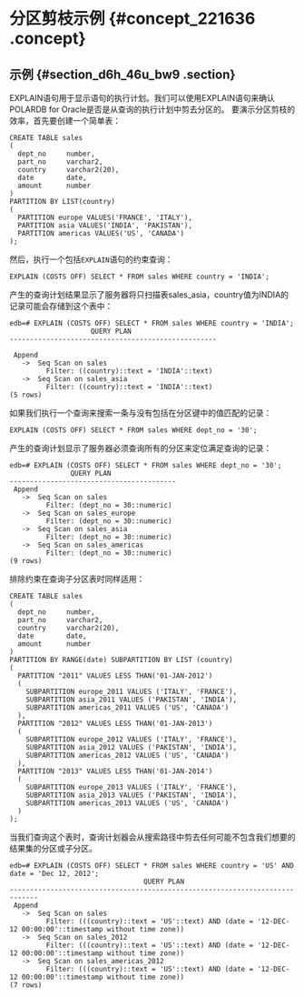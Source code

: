 # 分区剪枝示例 {#concept_221636 .concept}

## 示例 {#section_d6h_46u_bw9 .section}

EXPLAIN语句用于显示语句的执行计划。我们可以使用EXPLAIN语句来确认POLARDB for Oracle是否是从查询的执行计划中剪去分区的。 要演示分区剪枝的效率，首先要创建一个简单表：

``` {#codeblock_hre_ub0_bc0}
CREATE TABLE sales
(
  dept_no     number,   
  part_no     varchar2,
  country     varchar2(20),
  date        date,
  amount      number
)
PARTITION BY LIST(country)
(
  PARTITION europe VALUES('FRANCE', 'ITALY'),
  PARTITION asia VALUES('INDIA', 'PAKISTAN'),
  PARTITION americas VALUES('US', 'CANADA')
);
```

然后，执行一个包括`EXPLAIN`语句的约束查询：

``` {#codeblock_qmi_xu8_pu2}
EXPLAIN (COSTS OFF) SELECT * FROM sales WHERE country = 'INDIA';
```

产生的查询计划结果显示了服务器将只扫描表sales\_asia，country值为INDIA的记录可能会存储到这个表中：

``` {#codeblock_vbh_w71_pdd}
edb=# EXPLAIN (COSTS OFF) SELECT * FROM sales WHERE country = 'INDIA';
                    QUERY PLAN                     
---------------------------------------------------

 Append
   ->  Seq Scan on sales
         Filter: ((country)::text = 'INDIA'::text)
   ->  Seq Scan on sales_asia
         Filter: ((country)::text = 'INDIA'::text)
(5 rows)
```

如果我们执行一个查询来搜索一条与没有包括在分区键中的值匹配的记录：

``` {#codeblock_5ak_lga_rsd}
EXPLAIN (COSTS OFF) SELECT * FROM sales WHERE dept_no = '30';  
```

产生的查询计划显示了服务器必须查询所有的分区来定位满足查询的记录：

``` {#codeblock_w65_6lc_qpt}
edb=# EXPLAIN (COSTS OFF) SELECT * FROM sales WHERE dept_no = '30';
               QUERY PLAN               
-----------------------------------------
 Append
   ->  Seq Scan on sales
         Filter: (dept_no = 30::numeric)
   ->  Seq Scan on sales_europe
         Filter: (dept_no = 30::numeric)
   ->  Seq Scan on sales_asia
         Filter: (dept_no = 30::numeric)
   ->  Seq Scan on sales_americas
         Filter: (dept_no = 30::numeric)
(9 rows)
```

排除约束在查询子分区表时同样适用：

``` {#codeblock_ydf_ll4_swn}
CREATE TABLE sales
(
  dept_no     number,
  part_no     varchar2,
  country     varchar2(20),
  date        date,
  amount      number
)
PARTITION BY RANGE(date) SUBPARTITION BY LIST (country)
(
  PARTITION "2011" VALUES LESS THAN('01-JAN-2012')
  (
    SUBPARTITION europe_2011 VALUES ('ITALY', 'FRANCE'),
    SUBPARTITION asia_2011 VALUES ('PAKISTAN', 'INDIA'),
    SUBPARTITION americas_2011 VALUES ('US', 'CANADA')
  ),
  PARTITION "2012" VALUES LESS THAN('01-JAN-2013')
  (
    SUBPARTITION europe_2012 VALUES ('ITALY', 'FRANCE'),
    SUBPARTITION asia_2012 VALUES ('PAKISTAN', 'INDIA'),
    SUBPARTITION americas_2012 VALUES ('US', 'CANADA')
  ),
  PARTITION "2013" VALUES LESS THAN('01-JAN-2014')
  (
    SUBPARTITION europe_2013 VALUES ('ITALY', 'FRANCE'),
    SUBPARTITION asia_2013 VALUES ('PAKISTAN', 'INDIA'),
    SUBPARTITION americas_2013 VALUES ('US', 'CANADA')
  )
);
```

当我们查询这个表时，查询计划器会从搜索路径中剪去任何可能不包含我们想要的结果集的分区或子分区。

``` {#codeblock_ecm_324_4th}
edb=# EXPLAIN (COSTS OFF) SELECT * FROM sales WHERE country = 'US' AND date = 'Dec 12, 2012';
                                 QUERY PLAN                                 
-----------------------------------------------------------------------------
 Append
   ->  Seq Scan on sales
         Filter: (((country)::text = 'US'::text) AND (date = '12-DEC-12 00:00:00'::timestamp without time zone))
   ->  Seq Scan on sales_2012
         Filter: (((country)::text = 'US'::text) AND (date = '12-DEC-12 00:00:00'::timestamp without time zone))
   ->  Seq Scan on sales_americas_2012
         Filter: (((country)::text = 'US'::text) AND (date = '12-DEC-12 00:00:00'::timestamp without time zone))
(7 rows)
```

